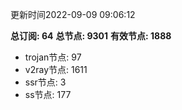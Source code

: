 更新时间2022-09-09 09:06:12

**总订阅: 64**
**总节点: 9301**
**有效节点: 1888**
- trojan节点: 97
- v2ray节点: 1611
- ssr节点: 3
- ss节点: 177
